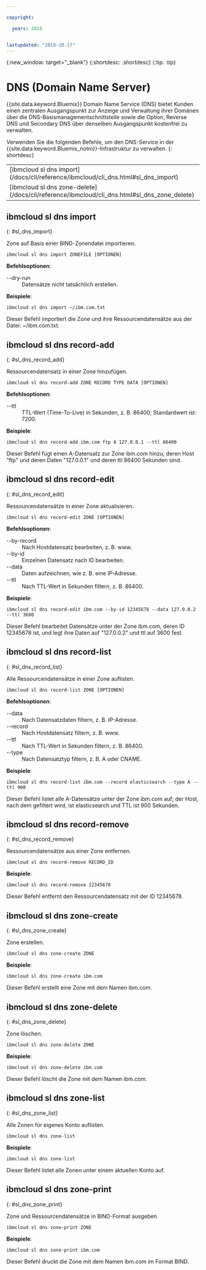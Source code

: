 ```yaml
---

copyright:

  years: 2018


lastupdated: "2018-10-17"
---
```


{:new_window: target="_blank"}
{:shortdesc: .shortdesc}
{:tip: .tip}

# DNS (Domain Name Server)

{{site.data.keyword.Bluemix}} Domain Name Service (DNS) bietet Kunden einen zentralen Ausgangspunkt zur Anzeige und Verwaltung ihrer Domänen über die DNS-Basismanagementschnittstelle sowie die Option, Reverse DNS und Secondary DNS über denselben Ausgangspunkt kostenfrei zu verwalten. 

Verwenden Sie die folgenden Befehle, um den DNS-Service in der {{site.data.keyword.Bluemix_notm}}-Infrastruktur zu verwalten.
{: shortdesc}

<table summary="Alphabetisch geordnete DNS-Befehle der {{site.data.keyword.Bluemix_notm}}-Infrastruktur mit Links zu weiteren Informationen über den Befehl">
 <tbody>
 <tr>
 <td>[ibmcloud sl dns import](/docs/cli/reference/ibmcloud/cli_dns.html#sl_dns_import)</td>
 <td>[ibmcloud sl dns record-add](/docs/cli/reference/ibmcloud/cli_dns.html#sl_dns_record_add)</td>
 <td>[ibmcloud sl dns record-edit](/docs/cli/reference/ibmcloud/cli_dns.html#sl_dns_record_edit)</td>
 <td>[ibmcloud sl dns record-list](/docs/cli/reference/ibmcloud/cli_dns.html#sl_dns_record_list)</td>
 <td>[ibmcloud sl dns record-remove](/docs/cli/reference/ibmcloud/cli_dns.html#sl_dns_record_remove)</td>
 <td>[ibmcloud sl dns zone-create](/docs/cli/reference/ibmcloud/cli_dns.html#sl_dns_zone_create)</td>
 </tr>
 <tr>
   <td>[ibmcloud sl dns zone-delete](/docs/cli/reference/ibmcloud/cli_dns.html#sl_dns_zone_delete)</td>
   <td>[ibmcloud sl dns zone-list](/docs/cli/reference/ibmcloud/cli_dns.html#sl_dns_zone_list)</td>
   <td>[ibmcloud sl dns zone-print](/docs/cli/reference/ibmcloud/cli_dns.html#sl_dns_zone_print)</td>
 </tr>
   </tbody>
 </table>

## ibmcloud sl dns import
{: #sl_dns_import}

Zone auf Basis einer BIND-Zonendatei importieren.
```
ibmcloud sl dns import ZONEFILE [OPTIONEN]
```

<strong>Befehlsoptionen</strong>:
<dl>
<dt>--dry-run</dt>
<dd>Datensätze nicht tatsächlich erstellen.</dd>
</dl>

**Beispiele**:
```
ibmcloud sl dns import ~/ibm.com.txt
```
Dieser Befehl importiert die Zone und ihre Ressourcendatensätze aus der Datei: ~/ibm.com.txt.

## ibmcloud sl dns record-add
{: #sl_dns_record_add}

Ressourcendatensatz in einer Zone hinzufügen.
```
ibmcloud sl dns record-add ZONE RECORD TYPE DATA [OPTIONEN]
```

<strong>Befehlsoptionen</strong>:
<dl>
<dt>--ttl</dt>
<dd>TTL-Wert (Time-To-Live) in Sekunden, z. B. 86400; Standardwert ist: 7200.</dd>
</dl>

**Beispiele**:
```
ibmcloud sl dns record-add ibm.com ftp A 127.0.0.1 --ttl 86400
```
Dieser Befehl fügt einen A-Datensatz zur Zone ibm.com hinzu, deren Host "ftp" und deren Daten "127.0.0.1" und deren ttl 86400 Sekunden sind.

## ibmcloud sl dns record-edit
{: #sl_dns_record_edit}

Ressourcendatensätze in einer Zone aktualisieren.
```
ibmcloud sl dns record-edit ZONE [OPTIONEN]
```

<strong>Befehlsoptionen</strong>:
<dl>
<dt>--by-record</dt>
<dd>Nach Hostdatensatz bearbeiten, z. B. www.</dd>
<dt>--by-id</dt>
<dd>Einzelnen Datensatz nach ID bearbeiten.</dd>
<dt>--data</dt>
<dd>Daten aufzeichnen, wie z. B. eine IP-Adresse.</dd>
<dt>--ttl</dt>
<dd>Nach TTL-Wert in Sekunden filtern, z. B. 86400.</dd>
</dl>

**Beispiele**:
```
ibmcloud sl dns record-edit ibm.com --by-id 12345678 --data 127.0.0.2 --ttl 3600
```
Dieser Befehl bearbeitet Datensätze unter der Zone ibm.com, deren ID 12345678 ist, und legt ihre Daten auf "127.0.0.2" und ttl auf 3600 fest.

## ibmcloud sl dns record-list
{: #sl_dns_record_list}

Alle Ressourcendatensätze in einer Zone auflisten.
```
ibmcloud sl dns record-list ZONE [OPTIONEN]
```

<strong>Befehlsoptionen</strong>:
<dl>
<dt>--data</dt>
<dd>Nach Datensatzdaten filtern, z. B. IP-Adresse.</dd>
<dt>--record</dt>
<dd>Nach Hostdatensatz filtern, z. B. www.</dd>
<dt>--ttl</dt>
<dd>Nach TTL-Wert in Sekunden filtern, z. B. 86400.</dd>
<dt>--type</dt>
<dd>Nach Datensatztyp filtern, z. B. A oder CNAME.</dd>
</dl>

**Beispiele**:
```
ibmcloud sl dns record-list ibm.com --record elasticsearch --type A --ttl 900
```
Dieser Befehl listet alle A-Datensätze unter der Zone ibm.com auf; der Host, nach dem gefiltert wird, ist elasticsearch und TTL ist 900 Sekunden.

## ibmcloud sl dns record-remove
{: #sl_dns_record_remove}

Ressourcendatensätze aus einer Zone entfernen.
```
ibmcloud sl dns record-remove RECORD_ID
```


**Beispiele**:
```
ibmcloud sl dns record-remove 12345678
```
Dieser Befehl entfernt den Ressourcendatensatz mit der ID 12345678.

## ibmcloud sl dns zone-create
{: #sl_dns_zone_create}

Zone erstellen.
```
ibmcloud sl dns zone-create ZONE
```


**Beispiele**:
```
ibmcloud sl dns zone-create ibm.com
```
Dieser Befehl erstellt eine Zone mit dem Namen ibm.com.

## ibmcloud sl dns zone-delete
{: #sl_dns_zone_delete}

Zone löschen.
```
ibmcloud sl dns zone-delete ZONE
```


**Beispiele**:
```
ibmcloud sl dns zone-delete ibm.com
```
Dieser Befehl löscht die Zone mit dem Namen ibm.com.

## ibmcloud sl dns zone-list
{: #sl_dns_zone_list}

Alle Zonen für eigenes Konto auflisten.
```
ibmcloud sl dns zone-list
```


**Beispiele**:
```
ibmcloud sl dns zone-list
```
Dieser Befehl listet alle Zonen unter einem aktuellen Konto auf.

## ibmcloud sl dns zone-print
{: #sl_dns_zone_print}

Zone und Ressourcendatensätze in BIND-Format ausgeben.
```
ibmcloud sl dns zone-print ZONE
```


**Beispiele**:
```
ibmcloud sl dns zone-print ibm.com
```
Dieser Befehl druckt die Zone mit dem Namen ibm.com im Format BIND.
